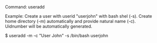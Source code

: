 Command: useradd

Example: Create a user with userid "userjohn" with bash shel (-s). Create home directory (-m) automatically and provide natural name (-c). Uidnumber will be automatically generated.

  $ useradd -m -c "User John" -s /bin/bash userjohn
